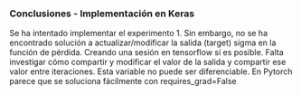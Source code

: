 ### Conclusiones - Implementación en Keras 
Se ha intentado implementar el experimento 1. Sin embargo, no se ha encontrado solución a actualizar/modificar la salida (target) sigma en la función de pérdida. Creando una sesión en tensorflow sí es posible. Falta investigar cómo compartir y modificar el valor de la salida y compartir ese valor entre iteraciones. Esta variable no puede ser diferenciable. En Pytorch parece que se soluciona fácilmente con requires_grad=False
